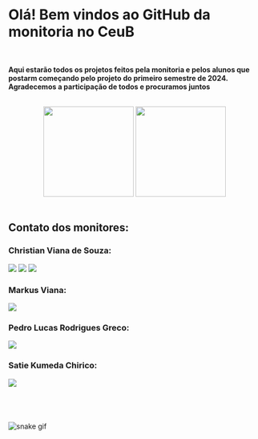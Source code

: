 # Olá! Bem vindos ao GitHub da monitoria no CeuB 

<br/>

**Aqui estarão todos os projetos feitos pela monitoria e pelos alunos que postarm começando pelo projeto do primeiro semestre de 2024. Agradecemos a participação de todos e procuramos juntos**

<br/>

<div align="center">
  <img height="180cm" src="https://github-readme-stats.vercel.app/api?username=monitoresceub&show_icons=true&theme=jolly"/>
  <img height="180cm" src="https://github-readme-stats.vercel.app/api/top-langs/?username=monitoresceub&layout=compact&langs_count=16&theme=jolly"/>
</div>

<br/>

## Contato dos monitores:

### Christian Viana de Souza:

<div style="display: inline_block">
  <a href="https://github.com/AceEvann" target="_blank"><img src="https://img.shields.io/badge/GitHub-100000?style=for-the-badge&logo=github&logoColor=white" /></a>
  <a href="mailto:christian.vs@sempreceub.com"><img src="https://img.shields.io/badge/-Gmail-%23333?style=for-the-badge&logo=gmail&logoColor=white" target="_blank"></a>
  <a href="https://www.linkedin.com/in/christian-viana-de-souza-4aaa81236/" target="_blank"><img src="https://img.shields.io/badge/-LinkedIn-%230077B5?style=for-the-badge&logo=linkedin&logoColor=white" target="_blank"></a> 
</div>

### Markus Viana:

<div style="display: inline_block">
  <a href="https://github.com/hahahonline" target="_blank"><img src="https://img.shields.io/badge/GitHub-100000?style=for-the-badge&logo=github&logoColor=white" /></a>
</div>
       
### Pedro Lucas Rodrigues Greco:

<div style="display: inline_block">
  <a href="https://github.com/GoGreco" target="_blank"><img src="https://img.shields.io/badge/GitHub-100000?style=for-the-badge&logo=github&logoColor=white" /></a>
</div>
       
### Satie Kumeda Chirico:

<div style="display: inline_block">
  <a href="https://github.com/sati-e" target="_blank"><img src="https://img.shields.io/badge/GitHub-100000?style=for-the-badge&logo=github&logoColor=white" /></a>
</div>    

#

<br/>

![snake gif](https://github.com/monitoresceub/monitoresceub/blob/output/github-contribution-grid-snake.svg)
